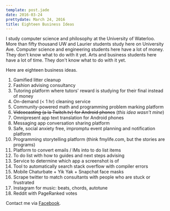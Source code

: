 ```yaml
---
template: post.jade
date: 2016-03-24
prettydate: March 24, 2016
title: Eighteen Business Ideas
---
```


I study computer science and philosophy at the University of Waterloo. More than
fifty thousand UW and Laurier students study here on University Ave. Computer
science and engineering students here have a lot of money. They don't know what
to do with it yet. Arts and business students here have a lot of time. They
don't know what to do with it yet.

Here are eighteen business ideas.

1. Gamified litter cleanup
2. Fashion advising consultancy
3. Tutoring platform where tutors' reward is studying for their final instead of
   money
4. On-demand (< 1 hr) cleaning service
5. Community-powered math and programming problem marking platform
6. <strike>Videocasting (a la Twitch.tv) for Android phones</strike> (*this idea
   wasn't mine*)
7. Omnipresent app text translation for Android phones
8. Messaging app conversation sharing platform
9. Safe, social anxiety free, impromptu event planning and notification platform
10. Programming storytelling platform (think fmylife.com, but the stories are
    programs)
11. Platform to convert emails / IMs into to do list items
12. To do list with how to guides and next steps advising
13. Service to determine which app a screenshot is of
14. Tool to automatically search stack overflow with compiler errors
15. Mobile Chaturbate + Yik Yak + Snapchat face masks
16. Scrape twitter to match consultants with people who are stuck or frustrated
17. Instagram for music: beats, chords, autotune
18. Reddit with PageRanked votes

Contact me via [Facebook](https://fb.com/srcreigh).

